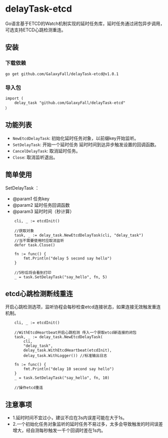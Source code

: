 # delayTask-etcd
Go语言基于ETCD的Watch机制实现的延时任务库，延时任务通过闭包异步调用，可选支持ETCD心跳检测重连。

## 安装

### 下载依赖

```
go get github.com/GalaxyFall/delayTask-etcd@v1.0.1
```

### 导入包

```
import (
	delay_task "github.com/GalaxyFall/delayTask-etcd"
）
```


## 功能列表  
  
- `NewEtcdDelayTask`: 初始化延时任务对象，以前缀key开始监听。  
- `SetDelayTask`: 开始一个延时任务 延时时间到达异步触发设置的回调函数。  
- `CancelDelayTask`: 取消延时任务。 
- `Close`: 取消监听退出。 

## 简单使用
   SetDelayTask ：
   - @param1 任务key
   - @param2 延时任务回调函数
   - @param3 延时时间（秒计算）

```
    cli, _ := etcdInit()

    //获取对象
	task, _ := delay_task.NewEtcdDelayTask(cli, "delay_task")
	//当不需要使用时应取消监听
	defer task.Close()

	fn := func() {
		fmt.Println("delay 5 second say hello")
	}
	
	//5秒后将会看到打印
	_ = task.SetDelayTask("say_hello", fn, 5)

```


## etcd心跳检测断线重连
   开启心跳检测选项，监听协程会每秒检查etcd连接状态，如果连接无效触发重连机制。

```
 	cli, _ := etcdInit()

	//WithEtcdHeartbeat开启心跳检测 传入一个获取etcd新连接的闭包
	task, _ := delay_task.NewEtcdDelayTask(
		cli,
		"delay_task",
		delay_task.WithEtcdHeartbeat(etcdInit),
		delay_task.WithLogger()) //标准输出日志

	fn := func() {
		fmt.Println("delay 10 second say hello")
	}
	_ = task.SetDelayTask("say_hello", fn, 10)

	//操作etcd重连

```



## 注意事项
 - 1.延时时间不宜过小，建议不应在3s内误差可能在大于1s。
 - 2.一个初始化任务对象监听的延时任务不易过多，太多会导致触发的时间误差增大，经自测每秒触发一千个回调时差在1s内。
 
